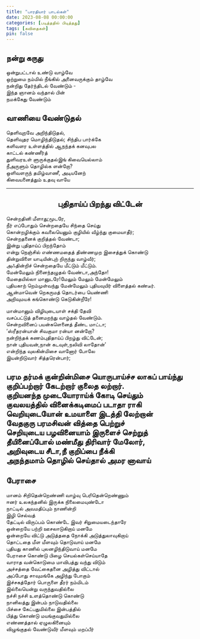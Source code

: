 ```yaml
---
title: "பாரதியார் பாடல்கள்"
date: 2023-08-08 00:00:00
categories: [படித்ததில் பிடித்தது]
tags: [கவிதைகள்]
pin: false
---
```



## நன்று கருது
ஒன்றுபட்டால் உண்டு வாழ்வே <br> 
ஒற்றுமை நம்மில் நீங்கில் அனைவருக்கும் தாழ்வே <br> 
நன்றிது தேர்ந்திடல் வேண்டும் - <br>
இந்த ஞானம் வந்தால் பின் <br>
நமக்கேது வேண்டும்

## வாணியை வேண்டுதல்
தெளிவுறவே அறிந்திடுதல், <br>
  தெளிவுதர மொழிந்திடுதல்; சிந்திப பார்க்கே <br>
களிவளர உள்ளத்தில் ஆநந்தக் கனவுபல <br>
  காட்டல் கண்ணீர்த் <br>
துளிவரஉள் ளுருக்குதல்இங் கிவையெல்லாம் <br>
  நீஅருளும் தொழில்க ளன்றோ? <br>
ஒளிவளருந் தமிழ்வாணீ, அடியனேற் <br>
  கிவையனைத்தும் உதவு வாயே <br>

--------


<h2 align='center'>புதிதாய்ப் பிறந்து விட்டேன்</h2>
சென்றதினி மீளாது;மூடரே, <br>
நீர் எப்போதும் சென்றதையே சிந்தை செய்து <br>
கொன்றழிக்கும் கவலையெனும் குழியில் வீழ்ந்து குமையாதீர்; <br>
சென்றதனைக் குறித்தல் வேண்டா;<br>
இன்று புதிதாய்ப் பிறந்தோம்<br>
என்று நெஞ்சில் எண்ணமதைத் திண்ணமுற இசைத்துக் கொண்டு<br>
தின்றுவிளை யாடியின்புற் றிருந்து வாழ்வீர்;<br>
அஃதின்றிச் சென்றதையே மீட்டும் மீட்டும்.<br>
மேன்மேலும் நினைந்தழுதல் வேண்டா,அந்தோ!<br>
மேதையில்லா மானுடரே!மேலும் மேலும் மேன்மேலும்<br>
புதியகாற் றெம்முள்வந்து மேன்மேலும் புதியவுயிர் விளைத்தல் கண்டீர். <br>
ஆன்மாவென் றெகருமத் தொடர்பை யெண்ணி<br>
அறிவுமயக் கங்கொண்டு கெடுகின்றீரே!<br>

மான்மானும் விழியுடையாள் சக்தி தேவி<br>
வசப்பட்டுத் தனைமறந்து வாழ்தல் வேண்டும்.<br>
சென்றவினைப் பயன்களெனைத் தீண்ட மாட்டா; <br>
‘ஸ்ரீதரன்யான் சிவகுமா ரன்யா னன்றோ?<br>
நன்றிந்தக் கணம்புதிதாய்ப் பிறழ்து விட்டேன்;<br>
நான் புதியவன்,நான் கடவுள்,நலிவி லாதோன்’<br>
என்றிந்த வுலகின்மிசை வானோர் போலே<br>
இயன்றிடுவார் சித்தரென்பார்;<br>

பரம தர்மக் குன்றின்மிசை யொருபாய்ச்ச லாகப் பாய்ந்து <br>
குறிப்பற்றார் கேடற்றார் குலைத லற்றார்.<br>
குறியனந்த முடையோராய்க் கோடி செய்தும்<br>
குவலயத்தில் வினைக்கடிமைப் படாதா ராகி<br>
வெறியுடையோன் உமயாளை இடத்தி லேற்றான்<br>
வேதகுரு பரமசிவன் வித்தை பெற்றுச்<br>
செறியுடைய பழவினையாம் இருளைச் செற்றுத் <br>
தீயினைப்போல் மண்மீது திரிவார் மேலோர்,<br>
அறிவுடைய சீடா,நீ குறிப்பை நீக்கி<br>
அநந்தமாம் தொழில் செய்தால் அமர னாவாய்<br>
------------

## பேராசை
மானம் சிறிதென்றெண்ணி வாழ்வு பெரிதென்றெண்ணும் <br>
ஈனர் உலகந்தனில் இருக்க நிலைமையுண்டோ<br>
நாட்டில் அவமதிப்பும் நாணின்றி <br>
இழி செல்வத்<br>
தேட்டில் விருப்பம் கொண்டே இவர் சிறுமையடைந்தாரே <br>
ஒன்றையே பற்றி ஊசலாடுகிறாய் மனமே <br>
ஒன்றையே விட்டு அடுத்ததை நோக்கி அடுத்துலாவுகிறாய் <br>
தொட்டதை மீள மீளவும் தொடுவாய் மனமே<br>
புதியது காணில் புலனழிந்திடுவாய் மனமே<br>
பேராசை கொண்டு பிழை செயல்கள்செய்யாதே<br>
வாராத வன்கொடுமை மாவிபத்து வந்து விடும் <br>
அச்சத்தை வேட்கைதனை அழித்து விட்டால்<br>
அப்போது சாவுமங்கே அழிந்து போகும்<br>
இச்சகத்தோர் பொருளை தீரர் நம்மிடம்<br>
இல்லையென்று வருந்துவதில்லை<br>
நச்சி நச்சி உளத்தொண்டு கொண்டு <br>
நானிலத்து இன்பம் நாடுவதில்லை<br>
பிச்சை கேட்பதுமில்லை இன்பத்தில்<br>
பித்து கொண்டு மயங்குவதுமில்லை<br>
எண்ணத்தால் ஏழுலகினையும்<br>
விழுங்குதல் வேண்டுவீர் மீளவும் மறப்பீர் <br>
